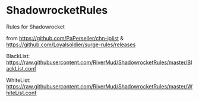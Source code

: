 # ShadowrocketRules
Rules for Shadowrocket

from 
https://github.com/PaPerseller/chn-iplist
&
https://github.com/Loyalsoldier/surge-rules/releases

BlackList:
https://raw.githubusercontent.com/RiverMud/ShadowrocketRules/master/BlackList.conf

WhiteList:
https://raw.githubusercontent.com/RiverMud/ShadowrocketRules/master/WhiteList.conf
